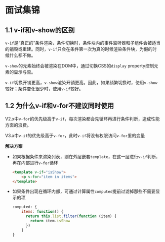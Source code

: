 # 面试集锦

## 1.1 v-if和v-show的区别

`v-if`是“真正的”条件渲染，条件切换时，条件块内的事件监听器和子组件会被适当的销毁或重建。同时，`v-if`只会在条件第一次为真的时候渲染条件块，为假的时候什么都不做。

`v-show`的元素始终会被渲染在DOM中，通过切换CSS的`display` property控制元素的显示与否。

`v-if`切换开销更高，`v-show`渲染开销更高。因此，如果频繁切换时，使用`v-show`较好；条件变化很少时，使用`v-if`较好。

## 1.2 为什么v-if和v-for不建议同时使用

V2.x中`v-for`的优先级高于`v-if`，每次渲染都会先循环再进行条件判断，造成性能方面的浪费。

V3.x中`v-if`的优先级高于`v-for`，此时`v-if`将没有权限访问`v-for`里的变量

**解决方案**

* 如果根据条件来渲染列表，则在外层嵌套`template`，在这一层进行`v-if`判断，再在内部进行`v-for`循环

  ````html
  <template v-if="isShow">
      <p v-for="item in items">
  </template>
  ````

* 如果条件出现在循环内部，可通过计算属性`computed`提前过滤掉那些不需要显示的项

  ````js
  computed: {
      items: function() {
        return this.list.filter(function (item) {
          return item.isShow
        })
      }
  }
  ````

  